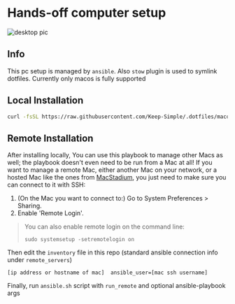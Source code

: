 # Hands-off computer setup

![desktop pic](https://i.imgur.com/HDuGa52.jpeg)

## Info
This pc setup is managed by `ansible`. Also `stow` plugin is used to symlink dotfiles.
Currently only macos is fully supported

## Local Installation

```bash
curl -fsSL https://raw.githubusercontent.com/Keep-Simple/.dotfiles/macos/setup.sh | sh -s
```

## Remote Installation
After installing locally,
You can use this playbook to manage other Macs as well; the playbook doesn't even need to be run from a Mac at all! If you want to manage a remote Mac, either another Mac on your network, or a hosted Mac like the ones from [MacStadium](https://www.macstadium.com), you just need to make sure you can connect to it with SSH:

  1. (On the Mac you want to connect to:) Go to System Preferences > Sharing.
  2. Enable 'Remote Login'.

> You can also enable remote login on the command line:
>
>     sudo systemsetup -setremotelogin on

Then edit the `inventory` file in this repo (standard ansible connection info under `remote_servers`)

```
[ip address or hostname of mac]  ansible_user=[mac ssh username]
```
Finally, run `ansible.sh` script with `run_remote` and optional ansible-playbook args
